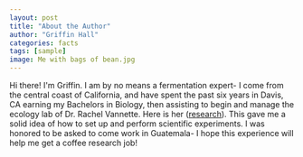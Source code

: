 ```yaml
---
layout: post
title: "About the Author"
author: "Griffin Hall"
categories: facts
tags: [sample]
image: Me with bags of bean.jpg
---
```


Hi there! I'm Griffin. I am by no means a fermentation expert- I come from the central coast of California, and have spent the past six years in Davis, CA earning my Bachelors in Biology, then assisting to begin and manage the ecology lab of Dr. Rachel Vannette. Here is her  (<a href="http://vannettelab.faculty.ucdavis.edu/" target="_blank">research</a>). This gave me a solid idea of how to set up and perform scientific experiments. I was honored to be asked to come work in Guatemala- I hope this experience will help me get a coffee research job! 
